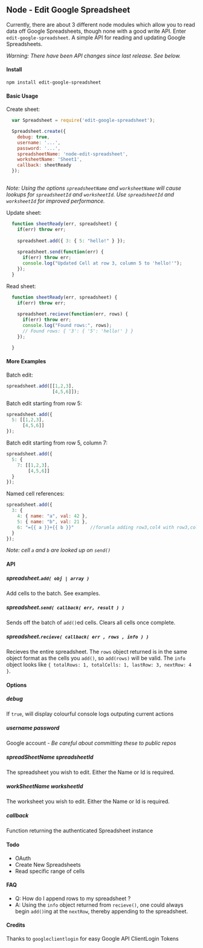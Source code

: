 ## Node - Edit Google Spreadsheet

Currently, there are about 3 different node modules which allow you to read data off Google Spreadsheets, though none with a good write API. Enter `edit-google-spreadsheet`. A simple API for reading and updating Google Spreadsheets.

*Warning: There have been API changes since last release. See below.*

#### Install
```
npm install edit-google-spreadsheet
```

#### Basic Usage

Create sheet:

``` js
  var Spreadsheet = require('edit-google-spreadsheet');

  Spreadsheet.create({
    debug: true,
    username: '...',
    password: '...',
    spreadsheetName: 'node-edit-spreadsheet',
    worksheetName: 'Sheet1',
    callback: sheetReady
  });
  
```

*Note: Using the options `spreadsheetName` and `worksheetName` will cause lookups for `spreadsheetId` and `worksheetId`. Use `spreadsheetId` and `worksheetId` for improved performance.*

Update sheet:

``` js
  function sheetReady(err, spreadsheet) {
    if(err) throw err;
  
    spreadsheet.add({ 3: { 5: "hello!" } });
  
    spreadsheet.send(function(err) {
      if(err) throw err;
      console.log("Updated Cell at row 3, column 5 to 'hello!'");
    });
  }
```

Read sheet:

``` js
  function sheetReady(err, spreadsheet) {
    if(err) throw err;
  
    spreadsheet.recieve(function(err, rows) {
      if(err) throw err;
      console.log("Found rows:", rows);
      // Found rows: { '3': { '5': 'hello!' } }
    });

  }
```

#### More Examples

Batch edit:

``` js
spreadsheet.add([[1,2,3],
                 [4,5,6]]);
```

Batch edit starting from row 5:

``` js
spreadsheet.add({
  5: [[1,2,3],
      [4,5,6]]
});
```

Batch edit starting from row 5, column 7:

``` js
spreadsheet.add({
  5: {
    7: [[1,2,3],
        [4,5,6]]
  }
});
```

Named cell references:
``` js
spreadsheet.add({
  3: {
    4: { name: "a", val: 42 },
    5: { name: "b", val: 21 },
    6: "={{ a }}+{{ b }}"      //forumla adding row3,col4 with row3,col5 => '=D3+E3'
  }
});
```
*Note: cell `a` and `b` are looked up on `send()`*


#### API

##### spreadsheet.`add( obj | array )`
Add cells to the batch. See examples.

##### spreadsheet.`send( callback( err, result ) )`
Sends off the batch of `add()`ed cells. Clears all cells once complete.

##### spreadsheet.`recieve( callback( err , rows , info ) )`
Recieves the entire spreadsheet. The `rows` object returned is in the same object format as the cells you `add()`, so `add(rows)` will be valid. The `info` object looks like `{ totalRows: 1, totalCells: 1, lastRow: 3, nextRow: 4 }`.

#### Options

##### debug
If `true`, will display colourful console logs outputing current actions

##### username password
Google account - *Be careful about committing these to public repos*

##### spreadSheetName spreadsheetId
The spreadsheet you wish to edit. Either the Name or Id is required.

##### workSheetName worksheetId
The worksheet you wish to edit. Either the Name or Id is required.

##### callback
Function returning the authenticated Spreadsheet instance

#### Todo

* OAuth
* Create New Spreadsheets
* Read specific range of cells

#### FAQ

* Q: How do I append rows to my spreadsheet ?
* A: Using the `info` object returned from `recieve()`, one could always begin `add()`ing at the `nextRow`, thereby appending to the spreadsheet.

#### Credits

Thanks to `googleclientlogin` for easy Google API ClientLogin Tokens
